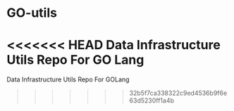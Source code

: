 # GO-utils
<<<<<<< HEAD
Data Infrastructure Utils Repo For GO Lang
=======
Data Infrastructure Utils Repo For GOLang
>>>>>>> 32b5f7ca338322c9ed4536b9f6e63d5230ff1a4b
